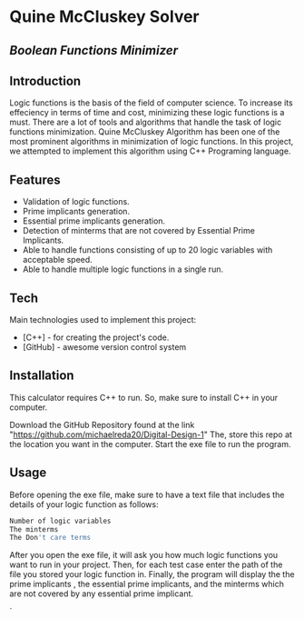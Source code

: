 # Quine McCluskey Solver
## _Boolean Functions Minimizer_

## Introduction

Logic functions is the basis of the field of computer science. To increase its effeciency in terms of time and cost, minimizing these logic functions is a must. There are a lot of tools and algorithms that handle the task of logic functions minimization. Quine McCluskey Algorithm has been one of the most prominent algorithms in minimization of logic functions. In this project, we attempted to implement this algorithm using C++ Programing language.



## Features

- Validation of logic functions.
- Prime implicants generation.
- Essential prime implicants generation.
- Detection of minterms that are not covered by Essential Prime Implicants.
- Able to handle functions consisting of up to 20 logic variables with acceptable speed.
- Able to handle multiple logic functions in a single run.



## Tech

Main technologies used to implement this project:
- [C++] - for creating the project's code.
- [GitHub] - awesome version control system

## Installation
This calculator requires C++ to run. So, make sure to install C++ in your computer.

Download the GitHub Repository found at the link "https://github.com/michaelreda20/Digital-Design-1"
The, store this repo at the location you want in the computer.
Start the exe file to run the program.




## Usage
Before opening the exe file, make sure to have a text file that includes the details of your logic function as follows:
```bash
Number of logic variables
The minterms
The Don't care terms
```
After you open the exe file, it will ask you how much logic functions you want to run in your project.
Then, for each test case enter the path of the file you stored your logic function in.
Finally, the program will display the the prime implicants , the essential prime implicants, and the minterms which are not covered by any essential prime implicant.

`





